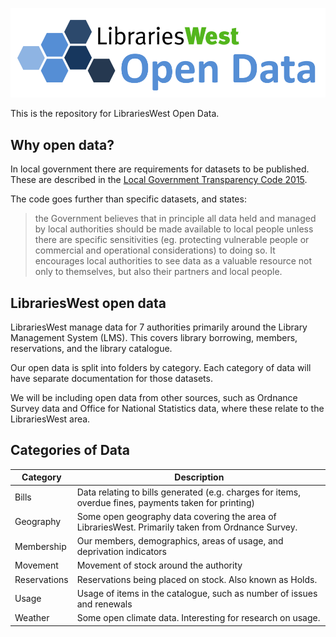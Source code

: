 ![Libraries West Open Data](LW%20Open%20Data.png?raw=true "Libraries West Open Data")

This is the repository for LibrariesWest Open Data.

Why open data?
--------------

In local government there are requirements for datasets to be published. These are described in the [Local Government Transparency Code 2015](https://www.gov.uk/government/publications/local-government-transparency-code-2015).

The code goes further than specific datasets, and states:

> the Government believes that in principle all data held and managed by local authorities should be made available to local people unless there are specific sensitivities (eg. protecting vulnerable people or commercial and operational considerations) to doing so. It encourages local authorities to see data as a valuable resource not only to themselves, but also their partners and local people.

LibrariesWest open data
-----------------------

LibrariesWest manage data for 7 authorities primarily around the Library Management System (LMS). This covers library borrowing, members, reservations, and the library catalogue.

Our open data is split into folders by category. Each category of data will have separate documentation for those datasets.

We will be including open data from other sources, such as Ordnance Survey data and Office for National Statistics data, where these relate to the LibrariesWest area.

Categories of Data
------------------

| Category | Description |
| -------- | ----------- |
| Bills | Data relating to bills generated (e.g. charges for items, overdue fines, payments taken for printing) |
| Geography | Some open geography data covering the area of LibrariesWest. Primarily taken from Ordnance Survey. |
| Membership | Our members, demographics, areas of usage, and deprivation indicators |
| Movement | Movement of stock around the authority |
| Reservations | Reservations being placed on stock. Also known as Holds. |
| Usage | Usage of items in the catalogue, such as number of issues and renewals |
| Weather | Some open climate data. Interesting for research on usage. |
